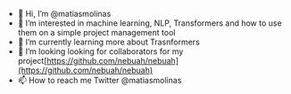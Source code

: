 - 👋 Hi, I’m @matiasmolinas
- 👀 I’m interested in machine learning, NLP, Transformers and how to use them on a simple project management tool
- 🌱 I’m currently learning more about Trasnformers
- 💞️ I’m looking looking for collaborators for my project[https://github.com/nebuah/nebuah](https://github.com/nebuah/nebuah)
- 📫 How to reach me Twitter @matiasmolinas

<!---
matiasmolinas/matiasmolinas is a ✨ special ✨ repository because its `README.md` (this file) appears on your GitHub profile.
You can click the Preview link to take a look at your changes.
--->
